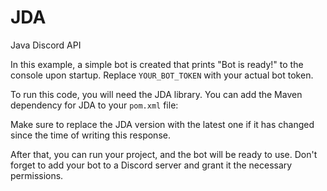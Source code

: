 # JDA
Java Discord API

In this example, a simple bot is created that prints "Bot is ready!" to the console upon startup. Replace `YOUR_BOT_TOKEN` with your actual bot token.

To run this code, you will need the JDA library. You can add the Maven dependency for JDA to your `pom.xml` file:

Make sure to replace the JDA version with the latest one if it has changed since the time of writing this response.

After that, you can run your project, and the bot will be ready to use. Don't forget to add your bot to a Discord server and grant it the necessary permissions.

